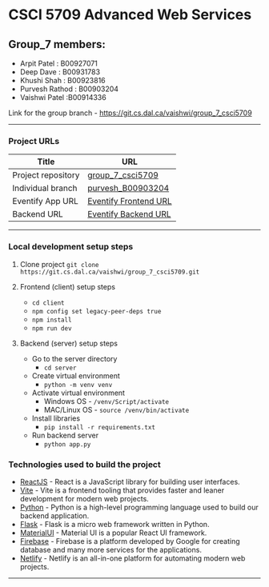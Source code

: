 # CSCI 5709 Advanced Web Services


## Group_7 members:

- Arpit Patel : B00927071
- Deep Dave : B00931783
- Khushi Shah : B00923816
- Purvesh Rathod : B00903204
- Vaishwi Patel :B00914336

Link for the group branch - https://git.cs.dal.ca/vaishwi/group_7_csci5709

---


### Project URLs

| Title              | URL                                                                                          |
|--------------------|----------------------------------------------------------------------------------------------|
| Project repository | [group_7_csci5709](https://git.cs.dal.ca/vaishwi/group_7_csci5709)                           |
| Individual branch  | [purvesh_B00903204](https://git.cs.dal.ca/vaishwi/group_7_csci5709/-/tree/purvesh_B00903204) |
| Eventify App URL   | [Eventify Frontend URL](https://enchanting-gecko-424d2c.netlify.app/)                        |
| Backend URL        | [Eventify Backend URL](https://group7-eventify.onrender.com)                                 |

---

### Local development setup steps

1. Clone project
   `git clone https://git.cs.dal.ca/vaishwi/group_7_csci5709.git`


2. Frontend (client) setup steps
    - `cd client`
    - `npm config set legacy-peer-deps true`
    - `npm install`
    - `npm run dev`


3. Backend (server) setup steps
    - Go to the server directory
        - `cd server`
    - Create virtual environment
        - `python -m venv venv`
    - Activate virtual environment
        - Windows OS - `/venv/Script/activate`
        - MAC/Linux OS - `source /venv/bin/activate`
    - Install libraries
        - `pip install -r requirements.txt`
    - Run backend server
        - `python app.py`

### Technologies used to build the project

- [ReactJS](https://react.dev/) - React is a JavaScript library for building user interfaces.
- [Vite](https://vitejs.dev/) - Vite is a frontend tooling that provides faster and leaner development for modern web
  projects.
- [Python](https://www.python.org/) - Python is a high-level programming language used to build our backend application.
- [Flask](https://flask.palletsprojects.com/en/2.2.x/) - Flask is a micro web framework written in Python.
- [MaterialUI](https://mui.com/) - Material UI is a popular React UI framework.
- [Firebase](https://firebase.google.com/) - Firebase is a platform developed by Google for creating database and many
  more services for the applications.
- [Netlify](https://www.netlify.com/) - Netlify is an all-in-one platform for automating modern web projects.

---
